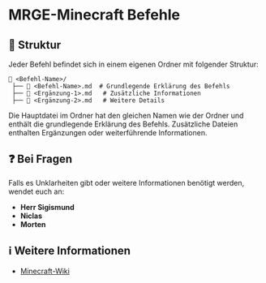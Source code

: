 # MRGE-Minecraft Befehle

## 📂 Struktur
Jeder Befehl befindet sich in einem eigenen Ordner mit folgender Struktur:

```
📂 <Befehl-Name>/
 ├── 📄 <Befehl-Name>.md  # Grundlegende Erklärung des Befehls
 ├── 📄 <Ergänzung-1>.md   # Zusätzliche Informationen
 ├── 📄 <Ergänzung-2>.md   # Weitere Details
```

Die Hauptdatei im Ordner hat den gleichen Namen wie der Ordner und enthält die grundlegende Erklärung des Befehls. Zusätzliche Dateien enthalten Ergänzungen oder weiterführende Informationen.

## ❓ Bei Fragen
Falls es Unklarheiten gibt oder weitere Informationen benötigt werden, wendet euch an:

- **Herr Sigismund**
- **Niclas**
- **Morten**

## ℹ️ Weitere Informationen
* [Minecraft-Wiki](https://minecraft.wiki/command)

